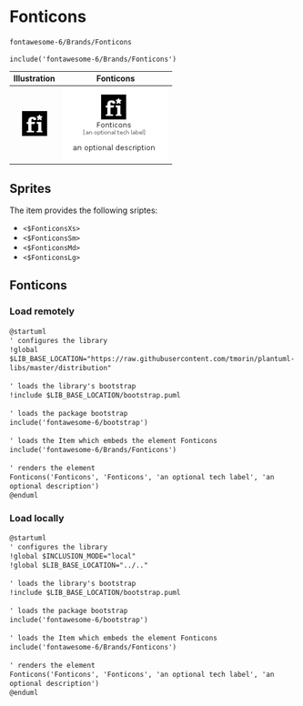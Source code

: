 # Fonticons


```text
fontawesome-6/Brands/Fonticons
```

```text
include('fontawesome-6/Brands/Fonticons')
```



| Illustration | Fonticons |
| :---: | :---: |
| ![illustration for Illustration](../../fontawesome-6/Brands/Fonticons.png) | ![illustration for Fonticons](../../fontawesome-6/Brands/Fonticons.Local.png) |



## Sprites
The item provides the following sriptes:

- `<$FonticonsXs>`
- `<$FonticonsSm>`
- `<$FonticonsMd>`
- `<$FonticonsLg>`





## Fonticons

### Load remotely
```plantuml
@startuml
' configures the library
!global $LIB_BASE_LOCATION="https://raw.githubusercontent.com/tmorin/plantuml-libs/master/distribution"

' loads the library's bootstrap
!include $LIB_BASE_LOCATION/bootstrap.puml

' loads the package bootstrap
include('fontawesome-6/bootstrap')

' loads the Item which embeds the element Fonticons
include('fontawesome-6/Brands/Fonticons')

' renders the element
Fonticons('Fonticons', 'Fonticons', 'an optional tech label', 'an optional description')
@enduml
```

### Load locally
```plantuml
@startuml
' configures the library
!global $INCLUSION_MODE="local"
!global $LIB_BASE_LOCATION="../.."

' loads the library's bootstrap
!include $LIB_BASE_LOCATION/bootstrap.puml

' loads the package bootstrap
include('fontawesome-6/bootstrap')

' loads the Item which embeds the element Fonticons
include('fontawesome-6/Brands/Fonticons')

' renders the element
Fonticons('Fonticons', 'Fonticons', 'an optional tech label', 'an optional description')
@enduml
```

